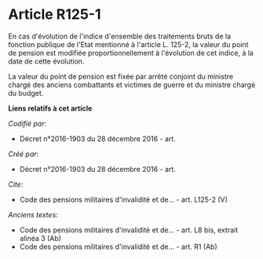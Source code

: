 # Article R125-1

En cas d'évolution de l'indice d'ensemble des traitements bruts de la fonction publique de l'Etat mentionné à l'article L.
125-2, la valeur du point de pension est modifiée proportionnellement à l'évolution de cet indice, à la date de cette
évolution.

La valeur du point de pension est fixée par arrêté conjoint du ministre chargé des anciens combattants et victimes de guerre
et du ministre chargé du budget.

**Liens relatifs à cet article**

_Codifié par_:

  - Décret n°2016-1903 du 28 décembre 2016 - art.

_Créé par_:

  - Décret n°2016-1903 du 28 décembre 2016 - art.

_Cite_:

  - Code des pensions militaires d'invalidité et de... - art. L125-2 (V)

_Anciens textes_:

  - Code des pensions militaires d'invalidité et de... - art. L8 bis, extrait alinéa 3 (Ab)
  - Code des pensions militaires d'invalidité et de... - art. R1 (Ab)
